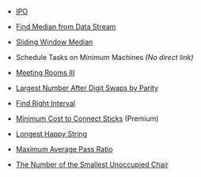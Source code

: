 - [IPO](https://leetcode.com/problems/ipo/)
    
- [Find Median from Data Stream](https://leetcode.com/problems/find-median-from-data-stream/)
    
- [Sliding Window Median](https://leetcode.com/problems/sliding-window-median/)
    
- Schedule Tasks on Minimum Machines _(No direct link)_
    
- [Meeting Rooms III](https://leetcode.com/problems/meeting-rooms-iii/)
    
- [Largest Number After Digit Swaps by Parity](https://leetcode.com/problems/largest-number-after-digit-swaps-by-parity/)
    
- [Find Right Interval](https://leetcode.com/problems/find-right-interval/)
    
- [Minimum Cost to Connect Sticks](https://leetcode.com/problems/minimum-cost-to-connect-sticks/) (Premium)
    
- [Longest Happy String](https://leetcode.com/problems/longest-happy-string/)
    
- [Maximum Average Pass Ratio](https://leetcode.com/problems/maximum-average-pass-ratio/)
    
- [The Number of the Smallest Unoccupied Chair](https://leetcode.com/problems/the-number-of-the-smallest-unoccupied-chair/)
